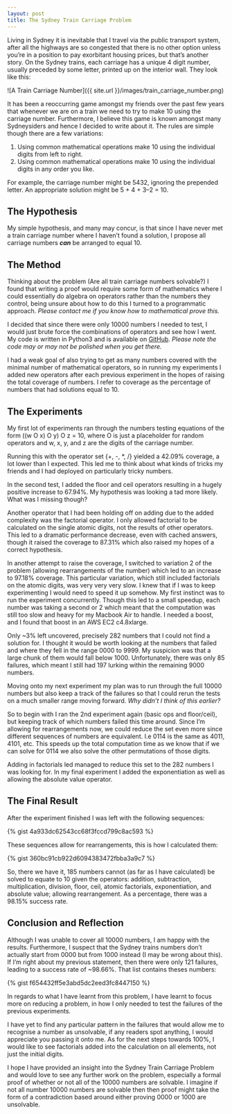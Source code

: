 ```yaml
---
layout: post
title: The Sydney Train Carriage Problem
---
```


Living in Sydney it is inevitable that I travel via the public transport system, after all the highways are so congested that there is no other option unless you’re in a position to pay exorbitant housing prices, but that’s another story. On the Sydney trains, each carriage has a unique 4 digit number, usually preceded by some letter, printed up on the interior wall. They look like this:

![A Train Carriage Number]({{ site.url }}/images/train_carriage_number.png)

It has been a reoccurring game amongst my friends over the past few years that whenever we are on a train we need to try to make 10 using the carriage number. Furthermore, I believe this game is known amongst many Sydneysiders and hence I decided to write about it. The rules are simple though there are a few variations:

1. Using common mathematical operations make 10 using the individual digits from left to right.
2. Using common mathematical operations make 10 using the individual digits in any order you like.

For example, the carriage number might be 5432, ignoring the prepended letter. An appropriate solution might be 5 + 4 + 3–2 = 10.

## The Hypothesis
My simple hypothesis, and many may concur, is that since I have never met a train carriage number where I haven’t found a solution, I propose all carriage numbers _**can**_ be arranged to equal 10.

## The Method
Thinking about the problem (Are all train carriage numbers solvable?) I found that writing a proof would require some form of mathematics where I could essentially do algebra on operators rather than the numbers they control, being unsure about how to do this I turned to a programmatic approach. _Please contact me if you know how to mathematical prove this._

I decided that since there were only 10000 numbers I needed to test, I would just brute force the combinations of operators and see how I went. My code is written in Python3 and is available on [GitHub](https://github.com/mattjegan/traincarriage). _Please note the code may or may not be polished when you get there._

I had a weak goal of also trying to get as many numbers covered with the minimal number of mathematical operators, so in running my experiments I added new operators after each previous experiment in the hopes of raising the total coverage of numbers. I refer to coverage as the percentage of numbers that had solutions equal to 10.

## The Experiments
My first lot of experiments ran through the numbers testing equations of the form ((w O x) O y) O z = 10, where O is just a placeholder for random operators and w, x, y, and z are the digits of the carriage number.

Running this with the operator set {+, -, *, /} yielded a 42.09% coverage, a lot lower than I expected. This led me to think about what kinds of tricks my friends and I had deployed on particularly tricky numbers.

In the second test, I added the floor and ceil operators resulting in a hugely positive increase to 67.94%. My hypothesis was looking a tad more likely. What was I missing though?

Another operator that I had been holding off on adding due to the added complexity was the factorial operator. I only allowed factorial to be calculated on the single atomic digits, not the results of other operators. This led to a dramatic performance decrease, even with cached answers, though it raised the coverage to 87.31% which also raised my hopes of a correct hypothesis.

In another attempt to raise the coverage, I switched to variation 2 of the problem (allowing rearrangements of the number) which led to an increase to 97.18% coverage. This particular variation, which still included factorials on the atomic digits, was very very very slow. I knew that if I was to keep experimenting I would need to speed it up somehow. My first instinct was to run the experiment concurrently. Though this led to a small speedup, each number was taking a second or 2 which meant that the computation was still too slow and heavy for my Macbook Air to handle. I needed a boost, and I found that boost in an AWS EC2 c4.8xlarge.

Only ~3% left uncovered, precisely 282 numbers that I could not find a solution for. I thought it would be worth looking at the numbers that failed and where they fell in the range 0000 to 9999. My suspicion was that a large chunk of them would fall below 1000. Unfortunately, there was only 85 failures, which meant I still had 197 lurking within the remaining 9000 numbers.

Moving onto my next experiment my plan was to run through the full 10000 numbers but also keep a track of the failures so that I could rerun the tests on a much smaller range moving forward. _Why didn’t I think of this earlier?_

So to begin with I ran the 2nd experiment again (basic ops and floor/ceil), but keeping track of which numbers failed this time around. Since I’m allowing for rearrangements now, we could reduce the set even more since different sequences of numbers are equivalent. I.e 0114 is the same as 4011, 4101, etc. This speeds up the total computation time as we know that if we can solve for 0114 we also solve the other permutations of those digits.

Adding in factorials led managed to reduce this set to the 282 numbers I was looking for. In my final experiment I added the exponentiation as well as allowing the absolute value operator.

## The Final Result
After the experiment finished I was left with the following sequences:

{% gist 4a933dc62543cc68f3fccd799c8ac593 %}

These sequences allow for rearrangements, this is how I calculated them:

{% gist 360bc91cb922d6094383472fbba3a9c7 %}

So, there we have it, 185 numbers cannot (as far as I have calculated) be solved to equate to 10 given the operators: addition, subtraction, multiplication, division, floor, ceil, atomic factorials, exponentiation, and absolute value; allowing rearrangement. As a percentage, there was a 98.15% success rate.

## Conclusion and Reflection
Although I was unable to cover all 10000 numbers, I am happy with the results. Furthermore, I suspect that the Sydney trains numbers don’t actually start from 0000 but from 1000 instead (I may be wrong about this). If I’m right about my previous statement, then there were only 121 failures, leading to a success rate of ~98.66%. That list contains theses numbers:

{% gist f654432ff5e3abd5dc2eed3fc8447150 %}

In regards to what I have learnt from this problem, I have learnt to focus more on reducing a problem, in how I only needed to test the failures of the previous experiments.

I have yet to find any particular pattern in the failures that would allow me to recognise a number as unsolvable, if any readers spot anything, I would appreciate you passing it onto me. As for the next steps towards 100%, I would like to see factorials added into the calculation on all elements, not just the initial digits.

I hope I have provided an insight into the Sydney Train Carriage Problem and would love to see any further work on the problem, especially a formal proof of whether or not all of the 10000 numbers are solvable. I imagine if not all number 10000 numbers are solvable then then proof might take the form of a contradiction based around either proving 0000 or 1000 are unsolvable.
